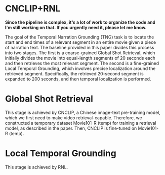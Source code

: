 # CNCLIP+RNL

**Since the pipeline is complex, it's a lot of work to organize the code and I'm still working on that. If you urgently need it, please let me know.**

The goal of the Temporal Narration Grounding (TNG) task is to locate the start and end times of a relevant segment in an entire movie given a piece of narration text. The baseline provided in this paper divides this process into two stages. The first is a coarse-grained Global Shot Retrieval, which initially divides the movie into equal-length segments of 20 seconds each and then retrieves the most relevant segment. The second is a fine-grained Local Temporal Grounding, which involves precise localization around the retrieved segment. Specifically, the retrieved 20-second segment is expanded to 200 seconds, and then temporal localization is performed.

# Global Shot Retrieval

This stage is achieved by CNCLIP, a Chinese image-text pre-training model, which we first need to make video retrieval-capable. Therefore, we constructed a temporary dataset Movie101-R (temp) for training a retrieval model, as described in the paper. Then, CNCLIP is fine-tuned on Movie101-R (temp).

# Local Temporal Grounding

This stage is achieved by RNL. 